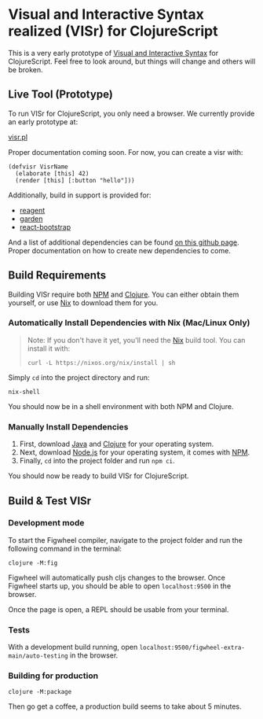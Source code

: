 # Visual and Interactive Syntax realized (VISr) for ClojureScript

This is a very early prototype of [Visual and Interactive Syntax][visr] for
ClojureScript. Feel free to look around, but things will change and others will
be broken.

## Live Tool (Prototype)

To run VISr for ClojureScript, you only need a browser. We currently provide an
early prototype at: 

[visr.pl][visrpl]

Proper documentation coming soon. For now, you can create a visr with:

```
(defvisr VisrName
  (elaborate [this] 42)
  (render [this] [:button "hello"]))
```

Additionally, build in support is provided for:

* [reagent](https://reagent-project.github.io/)
* [garden](https://github.com/noprompt/garden)
* [react-bootstrap](https://react-bootstrap.github.io/)

And a list of additional dependencies can be found [on this github page][visrshop]. 
Proper documentation on how to create new dependencies to come.

## Build Requirements

Building VISr require both [NPM][npm] and [Clojure][clojure]. You can either
obtain them yourself, or use [Nix][nix] to download them for you.

### Automatically Install Dependencies with Nix (Mac/Linux Only)

> Note: If you don't have it yet, you'll need the [Nix][nix] build tool. You can
> install it with:
>
> ```
> curl -L https://nixos.org/nix/install | sh
> ```

Simply `cd` into the project directory and run:

```
nix-shell
```

You should now be in a shell environment with both NPM and Clojure.

### Manually Install Dependencies

1. First, download [Java][java] and [Clojure][clojure] for your operating system.
2. Next, download [Node.js][npm] for your operating system, it comes with
   [NPM][npm].
3. Finally, `cd` into the project folder and run `npm ci`.

You should now be ready to build VISr for ClojureScript.

## Build & Test VISr

### Development mode

To start the Figwheel compiler, navigate to the project folder and run the
following command in the terminal:

```
clojure -M:fig
```

Figwheel will automatically push cljs changes to the browser.
Once Figwheel starts up, you should be able to open `localhost:9500` in the browser.

Once the page is open, a REPL should be usable from your terminal.

### Tests

With a development build running, open
`localhost:9500/figwheel-extra-main/auto-testing` in the browser.

### Building for production

```
clojure -M:package
```

Then go get a coffee, a production build seems to take about 5 minutes.

[visr]: https://dl.acm.org/doi/10.1145/3428290
[nodejs]: https://nodejs.org/en/
[npm]: https://www.npmjs.com/
[java]: https://www.java.com/en/
[clojure]: https://clojure.org/ 
[nix]: https://nixos.org/
[visrpl]: https://visr.pl
[visrshop]: https://github.com/LeifAndersen/visr-deps/
